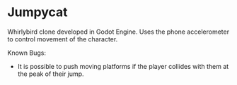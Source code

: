 # Jumpycat
Whirlybird clone developed in Godot Engine. Uses the phone accelerometer to control movement of the character. 

Known Bugs:
  - It is possible to push moving platforms if the player collides with them at the peak of their jump.
